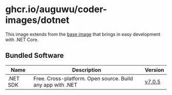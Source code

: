 # ghcr.io/auguwu/coder-images/dotnet
This image extends from the [base image](https://github.com/auguwu/coder-images/pkgs/container/coder-images%2Fbase) that brings in easy development with .NET Core.

## Bundled Software
| Name     | Description                                                | Version                |
| -------- | ---------------------------------------------------------- | ---------------------- |
| .NET SDK | Free. Cross-platform. Open source. Build any app with .NET | [v7.0.5][dotnet-sdk]   |

[dotnet-sdk]: https://github.com/dotnet/sdk/releases/tag/v7.0.203
